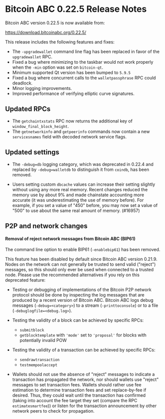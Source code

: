 # Bitcoin ABC 0.22.5 Release Notes

Bitcoin ABC version 0.22.5 is now available from:

  <https://download.bitcoinabc.org/0.22.5/>

This release includes the following features and fixes:
- The `-upgradewallet` command line flag has been replaced in favor of the `upgradewallet` RPC.
- Fixed a bug where minimizing to the taskbar would not work properly when the
  `-min` option was set on `bitcoin-qt`.
- Minimum supported Qt version has been bumped to `5.9.5`
- Fixed a bug where concurrent calls to the `walletpassphrase` RPC could deadlock.
- Minor logging improvements.
- Improved performance of verifying elliptic curve signatures.

Updated RPCs
------------

- The `getchaintxstats` RPC now returns the additional key of
  `window_final_block_height`.
- The `getnetworkinfo` and `getpeerinfo` commands now contain
  a new `servicesnames` field with decoded network service flags.

Updated settings
----------------

- The `-debug=db` logging category, which was deprecated in 0.22.4 and replaced by
  `-debug=walletdb` to distinguish it from `coindb`, has been removed.

- Users setting custom `dbcache` values can increase their setting slightly
  without using any more real memory. Recent changes reduced the memory use
  by about 9% and made chainstate accounting more accurate (it was underestimating
  the use of memory before).  For example, if you set a value of "450" before, you
  may now set a value of "500" to use about the same real amount of memory. (#16957)

P2P and network changes
-----------------------

#### Removal of reject network messages from Bitcoin ABC (BIP61)

The command line option to enable BIP61 (`-enablebip61`) has been removed.

This feature has been disabled by default since Bitcoin ABC version 0.21.9.
Nodes on the network can not generally be trusted to send valid ("reject")
messages, so this should only ever be used when connected to a trusted node.
Please use the recommended alternatives if you rely on this deprecated feature:

* Testing or debugging of implementations of the Bitcoin P2P network protocol
  should be done by inspecting the log messages that are produced by a recent
  version of Bitcoin ABC. Bitcoin ABC logs debug messages
  (`-debug=<category>`) to a stream (`-printtoconsole`) or to a file
  (`-debuglogfile=<debug.log>`).

* Testing the validity of a block can be achieved by specific RPCs:
  - `submitblock`
  - `getblocktemplate` with `'mode'` set to `'proposal'` for blocks with
    potentially invalid POW

* Testing the validity of a transaction can be achieved by specific RPCs:
  - `sendrawtransaction`
  - `testmempoolaccept`

* Wallets should not use the absence of "reject" messages to indicate a
  transaction has propagated the network, nor should wallets use "reject"
  messages to set transaction fees. Wallets should rather use fee estimation
  to determine transaction fees and set replace-by-fee if desired. Thus, they
  could wait until the transaction has confirmed (taking into account the fee
  target they set (compare the RPC `estimatesmartfee`)) or listen for the
  transaction announcement by other network peers to check for propagation.
